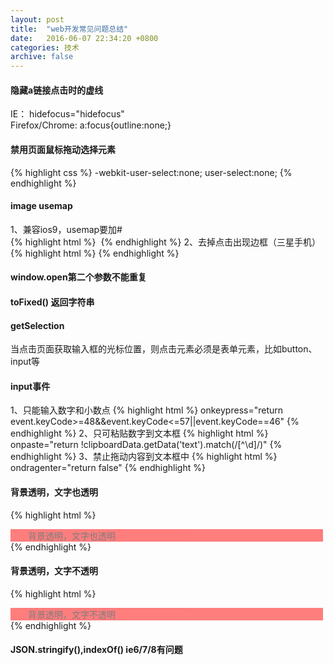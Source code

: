```yaml
---
layout: post
title:  "web开发常见问题总结"
date:   2016-06-07 22:34:20 +0800
categories: 技术
archive: false
---
```


#### 隐藏a链接点击时的虚线

IE：   hidefocus="hidefocus"   
Firefox/Chrome:    a:focus{outline:none;}

#### 禁用页面鼠标拖动选择元素

{% highlight css %}
-webkit-user-select:none;
user-select:none;
{% endhighlight %}


#### image usemap

1、兼容ios9，usemap要加#  
{% highlight html %}
<img usemap="#map"/>
{% endhighlight %}
2、去掉点击出现边框（三星手机）   
{% highlight html %}
<area hidefocus="true" onfocus="this.blur()">
{% endhighlight %}

#### window.open第二个参数不能重复   
   
#### toFixed()  返回字符串   
  
#### getSelection  

当点击页面获取输入框的光标位置，则点击元素必须是表单元素，比如button、input等

#### input事件

1、只能输入数字和小数点
{% highlight html %}
onkeypress="return event.keyCode>=48&&event.keyCode<=57||event.keyCode==46"
{% endhighlight %}
2、只可粘贴数字到文本框
{% highlight html %}
onpaste="return !clipboardData.getData('text').match(/[^\d]/)" 
{% endhighlight %}
3、禁止拖动内容到文本框中
{% highlight html %}
ondragenter="return false"
{% endhighlight %}

#### 背景透明，文字也透明

{% highlight html %}
<div style="filter:alpha(opacity=50);opacity:.5;background-color:#f00;width:500px;">
　　<span style="color:#000">背景透明，文字也透明</span>
</div>
{% endhighlight %}

#### 背景透明，文字不透明

{% highlight html %}
<div style="filter:alpha(opacity=50);opacity:.5;background-color:#f00;width:500px">
　　<span style="position:relative;color:#000">背景透明，文字不透明</span>
</div>
{% endhighlight %}

####  JSON.stringify(),indexOf() ie6/7/8有问题
